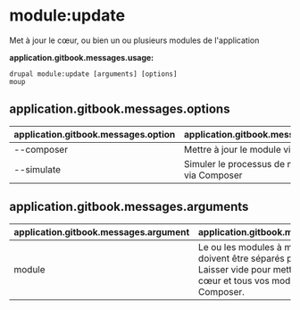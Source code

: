 # module:update
Met à jour le cœur, ou bien un ou plusieurs modules de l'application

**application.gitbook.messages.usage:**
```
drupal module:update [arguments] [options]
moup
```

## application.gitbook.messages.options
application.gitbook.messages.option | application.gitbook.messages.details
-------|-------------
--composer | Mettre à jour le module via Composer
--simulate | Simuler le processus de mise à jour via Composer

## application.gitbook.messages.arguments
application.gitbook.messages.argument | application.gitbook.messages.details
---------|-------------
module | Le ou les modules à mettre à jour doivent être séparés par un espace. Laisser vide pour mettre à jour le cœur et tous vos modules gérés par Composer.
